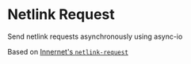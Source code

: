 # Netlink Request

Send netlink requests asynchronously using async-io

Based on [Innernet's `netlink-request`](https://github.com/tonarino/innernet/tree/main/netlink-request)
